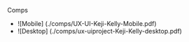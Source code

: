 Comps
* ![Mobile] (./comps/UX-UI-Keji-Kelly-Mobile.pdf)
* ![Desktop] (./comps/ux-uiproject-Keji-Kelly-desktop.pdf)
